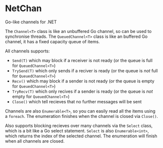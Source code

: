 # NetChan
Go-like channels for .NET

The `Channel<T>` class is like an unbuffered Go channel, so can be used to synchronise threads.
The `QueuedChannel<T>` class is like an buffered Go channel, it has a fixed capacity queue of items.

All channels supports:
* `Send(T)` which may block if a receiver is not ready (or the queue is full for `QueuedChannel<T>`)
* `TrySend(T)` which only sends if a reciver is ready (or the queue is _not_ full for `QueuedChannel<T>`)
* `Recv()` which may block if a sender is not ready (or the queue is empty for `QueuedChannel<T>`)
* `TryRecv(T)` which only recives if a sender is ready (or the queue is _not_ empty for `QueuedChannel<T>`)
* `Close()` which tell recieves that no further messages will be sent

Channels are also `Enumerable<T>`, so you can easily read all the items using a `foreach`.  The enumeration finishes when the channel is closed via `Close()`.

Also supports blocking recieves over many channels via the `Select` class, which is a bit like a Go select statement.  `Select` is also  `Enumerable<int>`, which returns the index of the selected channel.  The enumeration will finish when all channels are closed.

